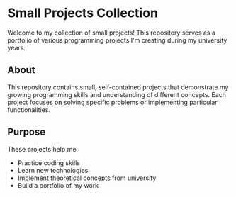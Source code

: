 # Small Projects Collection

Welcome to my collection of small projects! This repository serves as a portfolio of various programming projects I'm creating during my university years.

## About

This repository contains small, self-contained projects that demonstrate my growing programming skills and understanding of different concepts. Each project focuses on solving specific problems or implementing particular functionalities.

## Purpose

These projects help me:
- Practice coding skills
- Learn new technologies
- Implement theoretical concepts from university
- Build a portfolio of my work
